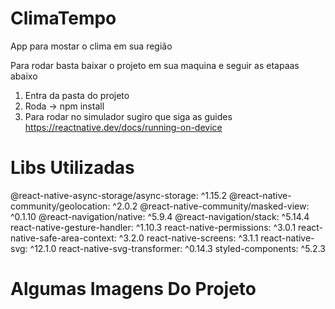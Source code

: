 # ClimaTempo
App para mostar o clima em sua região


Para rodar basta baixar o projeto em sua maquina e seguir as etapaas abaixo

1. Entra da pasta do projeto
2. Roda -> npm install
3. Para rodar no simulador sugiro que siga as guides https://reactnative.dev/docs/running-on-device



# Libs Utilizadas

@react-native-async-storage/async-storage: ^1.15.2
@react-native-community/geolocation: ^2.0.2
@react-native-community/masked-view: ^0.1.10
@react-navigation/native: ^5.9.4
@react-navigation/stack: ^5.14.4
react-native-gesture-handler: ^1.10.3
react-native-permissions: ^3.0.1
react-native-safe-area-context: ^3.2.0
react-native-screens: ^3.1.1
react-native-svg: ^12.1.0
react-native-svg-transformer: ^0.14.3
styled-components: ^5.2.3



# Algumas Imagens Do Projeto



